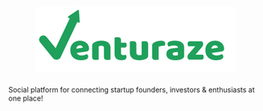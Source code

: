 <h1 align="center">
  <img
      alt="Botpress"
      src="venturaze-green.svg"
    />
</h1>


Social platform for connecting startup founders, investors & enthusiasts at one place!

</hr>
